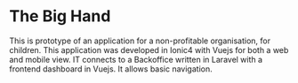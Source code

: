 # The Big Hand

This is prototype of an application for a non-profitable organisation, for children.
This application was developed in Ionic4 with Vuejs for both a web and mobile view.
IT connects to a Backoffice written in Laravel with a frontend dashboard in Vuejs.
It allows basic navigation. 

